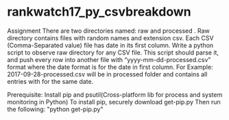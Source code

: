 # rankwatch17_py_csvbreakdown
Assignment
There are two directories named: raw and processed . Raw directory contains files with
random names and extension csv. Each CSV (Comma-Separated value) file has date in its
first column. Write a python script to observe raw directory for any CSV file. This script
should parse it, and push every row into another file with “yyyy-mm-dd-processed.csv”
format where the date format is for the date in first column. For Example:
2017-09-28-processed.csv will be in processed folder and contains all entries with for the
same date.

Prerequisite:
Install pip and psutil(Cross-platform lib for process and system monitoring in Python) To install pip, securely download get-pip.py Then run the following: "python get-pip.py"
